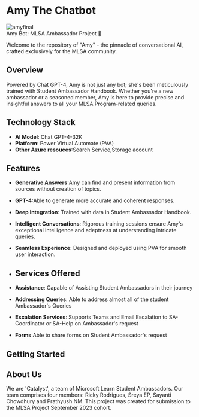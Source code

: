 # Amy The Chatbot 

  
![amyfinal](https://github.com/Team-Catalyst-MLSA/amy_bot/assets/117088162/aba5d4df-afc0-4a60-a13c-cfe74a7fd726)           
Amy Bot: MLSA Ambassador Project 🤖

Welcome to the repository of "Amy" - the pinnacle of conversational AI, crafted exclusively for the MLSA community.

## Overview

Powered by Chat GPT-4, Amy is not just any bot; she's been meticulously trained with Student Ambassador Handbook. Whether you're a new ambassador or a seasoned member, Amy is here to provide precise and insightful answers to all your MLSA Program-related queries.

## Technology Stack

- **AI Model**: Chat GPT-4-32K
- **Platform**: Power Virtual Automate (PVA)
- **Other Azure resouces**:Search Service,Storage account

## Features

- **Generative Answers**:Amy can find and present information from sources without creation of topics.
- **GPT-4**:Able to generate more accurate and coherent responses.
- **Deep Integration**: Trained with data in Student Ambassador Handbook.
- **Intelligent Conversations**: Rigorous training sessions ensure Amy's exceptional intelligence and adeptness at understanding intricate queries.
- **Seamless Experience**: Designed and deployed using PVA for smooth user interaction.

- ## Services Offered

- **Assistance**: Capable of Assisting Student Ambassadors in their journey
- **Addressing Queries**: Able to address almost all of the student Ambassador's Queries
- **Escalation Services**: Supports Teams and Email Escalation to SA-Coordinator or SA-Help on Ambassador's request
- **Forms**:Able to share forms on Student Ambassador's request

## Getting Started


## About Us

We are 'Catalyst', a team of Microsoft Learn Student Ambassadors. Our team comprises four members: Ricky Rodrigues, Sreya EP, Sayanti Chowdhury and Prathyush NM. This project was created for submission to the MLSA Project September 2023 cohort.

